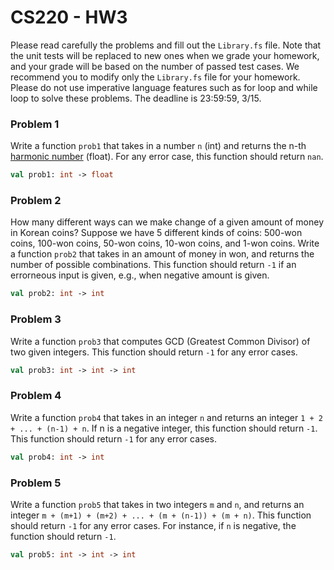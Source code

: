 # CS220 - HW3

Please read carefully the problems and fill out the `Library.fs` file. Note that
the unit tests will be replaced to new ones when we grade your homework, and
your grade will be based on the number of passed test cases. We recommend you to
modify only the `Library.fs` file for your homework. Please do not use
imperative language features such as for loop and while loop to solve these
problems. The deadline is 23:59:59, 3/15.

### Problem 1

Write a function `prob1` that takes in a number `n` (int) and returns the n-th
[harmonic number](https://en.wikipedia.org/wiki/Harmonic_number) (float). For
any error case, this function should return `nan`.

```fsharp
val prob1: int -> float
```

### Problem 2

How many different ways can we make change of a given amount of money in Korean
coins? Suppose we have 5 different kinds of coins: 500-won coins, 100-won coins,
50-won coins, 10-won coins, and 1-won coins. Write a function `prob2` that takes
in an amount of money in won, and returns the number of possible
combinations. This function should return `-1` if an errorneous input is given,
e.g., when negative amount is given.

```fsharp
val prob2: int -> int
```

### Problem 3

Write a function `prob3` that computes GCD (Greatest Common Divisor) of two
given integers. This function should return `-1` for any error cases.

```fsharp
val prob3: int -> int -> int
```

### Problem 4

Write a function `prob4` that takes in an integer `n` and returns an integer
`1 + 2 + ... + (n-1) + n`. If n is a negative integer, this function should
return `-1`. This function should return `-1` for any error cases.

```fsharp
val prob4: int -> int
```

### Problem 5

Write a function `prob5` that takes in two integers `m` and `n`, and returns an
integer `m + (m+1) + (m+2) + ... + (m + (n-1)) + (m + n)`. This function should
return `-1` for any error cases. For instance, if `n` is negative, the function
should return `-1`.

```fsharp
val prob5: int -> int -> int
```

